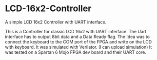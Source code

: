 # LCD-16x2-Controller
A simple LCD 16x2 Controller with UART interface.

This is a Controller for classic LCD 16x2 with UART interface. The Uart interface has to output 8bit data and a Data Ready flag.
The Idea was to connect the keyboard to the COM port of the FPGA and write on the LCD with keyboard.
It was simulated with Verilator. (I can upload simulation)
It was tested on a Spartan 6 Mojo FPGA dev board and their UART core.
